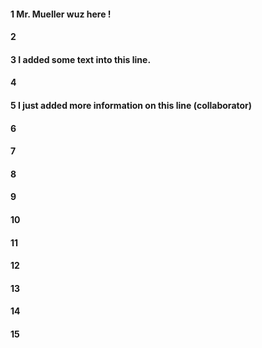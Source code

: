 #### 1 Mr. Mueller wuz here !
#### 2
#### 3 I added some text into this line.
#### 4
#### 5 I just added more information on this line (collaborator)
#### 6
#### 7
#### 8
#### 9
#### 10
#### 11
#### 12
#### 13
#### 14
#### 15